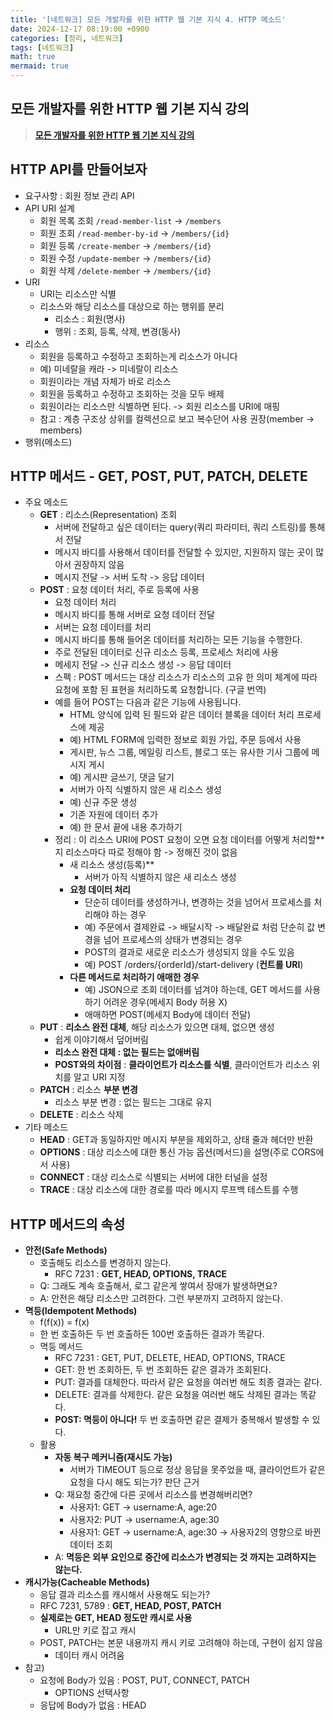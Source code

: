 ```yaml
---
title: '[네트워크] 모든 개발자를 위한 HTTP 웹 기본 지식 4. HTTP 메소드'
date: 2024-12-17 08:19:00 +0900
categories: [정리, 네트워크]
tags: [네트워크]
math: true
mermaid: true
---
```


## 모든 개발자를 위한 HTTP 웹 기본 지식 강의
> [**모든 개발자를 위한 HTTP 웹 기본 지식 강의**](https://www.inflearn.com/course/http-웹-네트워크)

## HTTP API를 만들어보자
- 요구사항 : 회원 정보 관리 API
- API URI 설계
    - 회원 목록 조회 `/read-member-list` -> `/members`
    - 회원 조회 `/read-member-by-id` -> `/members/{id}`
    - 회원 등록 `/create-member` -> `/members/{id}`
    - 회원 수정 `/update-member` -> `/members/{id}`
    - 회원 삭제 `/delete-member` -> `/members/{id}`
- URI
    - URI는 리소스만 식별
    - 리소스와 해당 리소스를 대상으로 하는 행위를 분리
        - 리소스 : 회원(명사)
        - 행위 : 조회, 등록, 삭제, 변경(동사)
- 리소스
    - 회원을 등록하고 수정하고 조회하는게 리소스가 아니다
    - 예) 미네랄을 캐라 -> 미네랄이 리소스
    - 회원이라는 개념 자체가 바로 리소스
    - 회원을 등록하고 수정하고 조회하는 것을 모두 배제
    - 회원이라는 리소스만 식별하면 된다. -> 회원 리소스를 URI에 매핑
    - 참고 : 계층 구조상 상위를 컬렉션으로 보고 복수단어 사용 권장(member -> members)
- 행위(메소드)

## HTTP 메서드 - GET, POST, PUT, PATCH, DELETE
- 주요 메소드
    - **GET** : 리소스(Representation) 조회
        - 서버에 전달하고 싶은 데이터는 query(쿼리 파라미터, 쿼리 스트링)를 통해서 전달
        - 메시지 바디를 사용해서 데이터를 전달할 수 있지만, 지원하지 않는 곳이 많아서 권장하지 않음
        - 메시지 전달 -> 서버 도착 -> 응답 데이터
    - **POST** : 요청 데이터 처리, 주로 등록에 사용
        - 요청 데이터 처리
        - 메시지 바디를 통해 서버로 요청 데이터 전달
        - 서버는 요청 데이터를 처리
        - 메시지 바디를 통해 들어온 데이터를 처리하는 모든 기능을 수행한다.
        - 주로 전달된 데이터로 신규 리소스 등록, 프로세스 처리에 사용
        - 메세지 전달 -> 신규 리소스 생성 -> 응답 데이터
        - 스펙 : POST 메서드는 대상 리소스가 리소스의 고유 한 의미 체계에 따라 요청에 포함 된 표현을 처리하도록 요청합니다. (구글 번역)
        - 예를 들어 POST는 다음과 같은 기능에 사용됩니다.
            - HTML 양식에 입력 된 필드와 같은 데이터 블록을 데이터 처리 프로세스에 제공
            - 예) HTML FORM에 입력한 정보로 회원 가입, 주문 등에서 사용
            - 게시판, 뉴스 그룹, 메일링 리스트, 블로그 또는 유사한 기사 그룹에 메시지 게시
            - 예) 게시판 글쓰기, 댓글 달기
            - 서버가 아직 식별하지 않은 새 리소스 생성
            - 예) 신규 주문 생성
            - 기존 자원에 데이터 추가
            - 예) 한 문서 끝에 내용 추가하기
        - 정리 : 이 리소스 URI에 POST 요청이 오면 요청 데이터를 어떻게 처리할**지 리소스마다 따로 정해야 함 -> 정해진 것이 없음
            - 새 리소스 생성(등록)**
                - 서버가 아직 식별하지 않은 새 리소스 생성
            - **요청 데이터 처리**
                - 단순히 데이터를 생성하거나, 변경하는 것을 넘어서 프로세스를 처리해야 하는 경우
                - 예) 주문에서 결제완료 -> 배달시작 -> 배달완료 처럼 단순히 값 변경을 넘어 프로세스의 상태가 변경되는 경우
                - POST의 결과로 새로운 리소스가 생성되지 않을 수도 있음
                - 예) POST /orders/{orderId}/start-delivery (**컨트롤 URI**)
            - **다른 메서드로 처리하기 애매한 경우**
                - 예) JSON으로 조회 데이터를 넘겨야 하는데, GET 메서드를 사용하기 어려운 경우(메세지 Body 허용 X)
                - 애매하면 POST(메세지 Body에 데이터 전달)
    - **PUT** : **리소스 완전 대체**, 해당 리소스가 있으면 대체, 없으면 생성
        - 쉽게 이야기해서 덮어버림
        - **리소스 완전 대체 : 없는 필드는 없애버림**
        - **POST와의 차이점** : **클라이언트가 리소스를 식별**, 클라이언트가 리소스 위치를 알고 URI 지정
    - **PATCH** : 리소스 **부분 변경**
        - 리소스 부분 변경 : 없는 필드는 그대로 유지
    - **DELETE** : 리소스 삭제
- 기타 메소드
    - **HEAD** : GET과 동일하지만 메시지 부분을 제외하고, 상태 줄과 헤더만 반환
    - **OPTIONS** : 대상 리소스에 대한 통신 가능 옵션(메서드)을 설명(주로 CORS에서 사용)
    - **CONNECT** : 대상 리소스로 식별되는 서버에 대한 터널을 설정
    - **TRACE** : 대상 리소스에 대한 경로를 따라 메시지 루프백 테스트를 수행

## HTTP 메서드의 속성
- **안전(Safe Methods)**
    - 호출해도 리소스를 변경하지 않는다.
        - RFC 7231 : **GET, HEAD, OPTIONS, TRACE**
    - Q: 그래도 계속 호출해서, 로그 같은게 쌓여서 장애가 발생하면요?
    - A: 안전은 해당 리소스만 고려한다. 그런 부분까지 고려하지 않는다.
- **멱등(Idempotent Methods)**
    - f(f(x)) = f(x)
    - 한 번 호출하든 두 번 호출하든 100번 호출하든 결과가 똑같다.
    - 멱등 메서드
        - RFC 7231 : GET, PUT, DELETE, HEAD, OPTIONS, TRACE
        - GET: 한 번 조회하든, 두 번 조회하든 같은 결과가 조회된다.
        - PUT: 결과를 대체한다. 따라서 같은 요청을 여러번 해도 최종 결과는 같다.
        - DELETE: 결과를 삭제한다. 같은 요청을 여러번 해도 삭제된 결과는 똑같다.
        - **POST: 멱등이 아니다!** 두 번 호출하면 같은 결제가 중복해서 발생할 수 있다.
    - 활용
        - **자동 복구 메커니즘(재시도 가능)**
            - 서버가 TIMEOUT 등으로 정상 응답을 못주었을 때, 클라이언트가 같은 요청을 다시 해도 되는가? 판단 근거
        - Q: 재요청 중간에 다른 곳에서 리소스를 변경해버리면?
            - 사용자1: GET -> username:A, age:20
            - 사용자2: PUT -> username:A, age:30
            - 사용자1: GET -> username:A, age:30 -> 사용자2의 영향으로 바뀐 데이터 조회
        - A: **멱등은 외부 요인으로 중간에 리소스가 변경되는 것 까지는 고려하지는 않는다.**
- **캐시가능(Cacheable Methods)**
    - 응답 결과 리소스를 캐시해서 사용해도 되는가?
    - RFC 7231, 5789 : **GET, HEAD, POST, PATCH**
    - **실제로는 GET, HEAD 정도만 캐시로 사용**
        - URL만 키로 잡고 캐시
    - POST, PATCH는 본문 내용까지 캐시 키로 고려해야 하는데, 구현이 쉽지 않음
        - 데이터 캐시 어려움
- 참고)
    - 요청에 Body가 있음 : POST, PUT, CONNECT, PATCH
        - OPTIONS 선택사항
    - 응답에 Body가 없음 : HEAD
